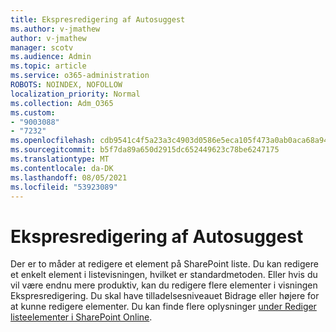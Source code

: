 ```yaml
---
title: Ekspresredigering af Autosuggest
ms.author: v-jmathew
author: v-jmathew
manager: scotv
ms.audience: Admin
ms.topic: article
ms.service: o365-administration
ROBOTS: NOINDEX, NOFOLLOW
localization_priority: Normal
ms.collection: Adm_O365
ms.custom:
- "9003088"
- "7232"
ms.openlocfilehash: cdb9541c4f5a23a3c4903d0586e5eca105f473a0ab0aca68a948fdcac2363edd
ms.sourcegitcommit: b5f7da89a650d2915dc652449623c78be6247175
ms.translationtype: MT
ms.contentlocale: da-DK
ms.lasthandoff: 08/05/2021
ms.locfileid: "53923089"
---
```

# <a name="quick-edit-autosuggest"></a>Ekspresredigering af Autosuggest

Der er to måder at redigere et element på SharePoint liste. Du kan redigere et enkelt element i listevisningen, hvilket er standardmetoden. Eller hvis du vil være endnu mere produktiv, kan du redigere flere elementer i visningen Ekspresredigering. Du skal have tilladelsesniveauet Bidrage eller højere for at kunne redigere elementer. Du kan finde flere oplysninger [under Rediger listeelementer i SharePoint Online](https://support.microsoft.com/office/dac1a1c3-a80b-4082-ba57-715cf613d0f7).
